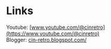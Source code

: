 # Links
Youtube: [www.youtube.com/@cinretro](https://www.youtube.com/@cinretro)  
Blogger: [cin-retro.blogspot.com/](https://cin-retro.blogspot.com/)  
